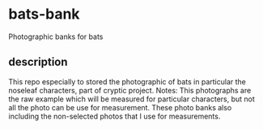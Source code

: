 # bats-bank
Photographic banks for bats

## description
This repo especially to stored the photographic of bats in particular the noseleaf characters, part of cryptic project.
Notes: This photographs are the raw example which will be measured for particular characters, but not all the photo can be use for measurement. These photo banks also including the non-selected photos that I use for measurements.
